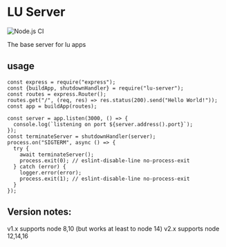 # LU Server
![Node.js CI](https://github.com/BonnierNews/lu-server/actions/workflows/nodejs.yml/badge.svg)

The base server for lu apps

## usage

```
const express = require("express");
const {buildApp, shutdownHandler} = require("lu-server");
const routes = express.Router();
routes.get("/", (req, res) => res.status(200).send("Hello World!"));
const app = buildApp(routes);

const server = app.listen(3000, () => {
  console.log(`listening on port ${server.address().port}`);
});
const terminateServer = shutdownHandler(server);
process.on("SIGTERM", async () => {
  try {
    await terminateServer();
    process.exit(0); // eslint-disable-line no-process-exit
  } catch (error) {
    logger.error(error);
    process.exit(1); // eslint-disable-line no-process-exit
  }
});
```

## Version notes:
v1.x supports node 8,10 (but works at least to node 14)
v2.x supports node 12,14,16
